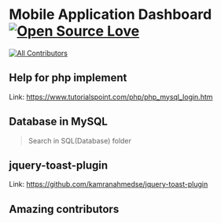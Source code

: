 # Mobile Application Dashboard[![Open Source Love](https://badges.frapsoft.com/os/v1/open-source.svg?v=103)](https://github.com/ellerbrock/open-source-badge/)
[![All Contributors](https://img.shields.io/badge/all_contributors-2-orange.svg?style=flat-square)](#contributors)

## Help for php implement

Link: https://www.tutorialspoint.com/php/php_mysql_login.htm

## Database in MySQL

>Search in SQL(Database) folder

## jquery-toast-plugin

Link: https://github.com/kamranahmedse/jquery-toast-plugin


## Amazing contributors
